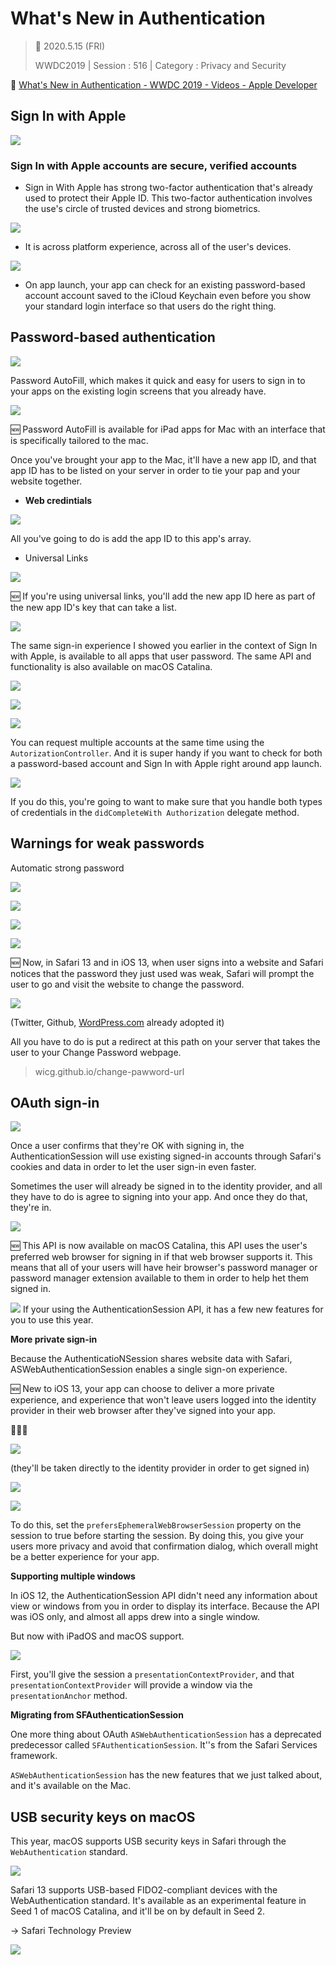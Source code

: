 # What's New in Authentication

>  📅 2020.5.15 (FRI)
> 
> WWDC2019 | Session : 516 | Category : Privacy and Security  

🔗 [What's New in Authentication - WWDC 2019 - Videos - Apple Developer](https://developer.apple.com/videos/play/wwdc2019/516/)  

## Sign In with Apple

![](/WWDC2019/images/Whats-New-in-Authentication/Untitled.png)  


### Sign In with Apple accounts are secure, verified accounts

- Sign in With Apple has strong two-factor authentication that's already used to protect their Apple ID. This two-factor authentication involves the use's circle of trusted devices and strong biometrics.

![](/WWDC2019/images/Whats-New-in-Authentication/Untitled1.png)

- It is across platform experience, across all of the user's devices.

![](/WWDC2019/images/Whats-New-in-Authentication/Untitled2.png)

- On app launch, your app can check for an existing password-based account account saved to the iCloud Keychain even before you show your standard login interface so that users do the right thing.

## Password-based authentication

![](/WWDC2019/images/Whats-New-in-Authentication/Untitled3.png)

Password AutoFill, which makes it quick and easy for users to sign in to your apps on the existing login screens that you already have.

![](/WWDC2019/images/Whats-New-in-Authentication/Untitled4.png)

🆕 Password AutoFill is available for iPad apps for Mac with an interface that is specifically tailored to the mac.

Once you've brought your app to the Mac, it'll have a new app ID, and that app ID has to be listed on your server in order to tie your pap and your website together. 

- **Web credintials**

![](/WWDC2019/images/Whats-New-in-Authentication/Untitled5.png)

All you've going to do is add the app ID to this app's array.

- Universal Links

![](/WWDC2019/images/Whats-New-in-Authentication/Untitled6.png)

🆕 If you're using universal links, you'll add the new app ID here as part of the new app ID's key that can take a list. 

![](/WWDC2019/images/Whats-New-in-Authentication/Untitled7.png)

The same sign-in experience I showed you earlier in the context of Sign In with Apple, is available to all apps that user password. The same API and functionality is also available on macOS Catalina.

![](/WWDC2019/images/Whats-New-in-Authentication/Untitled8.png)  

![](/WWDC2019/images/Whats-New-in-Authentication/Untitled9.png)  

![](/WWDC2019/images/Whats-New-in-Authentication/Untitled10.png)

You can request multiple accounts at the same time using the `AutorizationController`. And it is super handy if you want to check for both a password-based account and Sign In with Apple right around app launch.

![](/WWDC2019/images/Whats-New-in-Authentication/Untitled11.png)  

If you do this, you're going to want to make sure that you handle both types of credentials in the `didCompleteWith Authorization` delegate method.

## Warnings for weak passwords

Automatic strong password

![](/WWDC2019/images/Whats-New-in-Authentication/Untitled12.png)  

![](/WWDC2019/images/Whats-New-in-Authentication/Untitled13.png)  

![](/WWDC2019/images/Whats-New-in-Authentication/Untitled14.png)  

![](/WWDC2019/images/Whats-New-in-Authentication/Untitled15.png)  

🆕 Now, in Safari 13 and in iOS 13, when user signs into a website and Safari notices that the password they just used was weak, Safari will prompt the user to go and visit the website to change the password.

![](/WWDC2019/images/Whats-New-in-Authentication/Untitled16.png)

(Twitter, Github, [WordPress.com](http://wordpress.com) already adopted it)

All you have to do is put a redirect at this path on your server that takes the user to your Change Password webpage.

> wicg.github.io/change-pawword-url

## OAuth sign-in

![](/WWDC2019/images/Whats-New-in-Authentication/Untitled17.png)

Once a user confirms that they're OK with signing in, the AuthenticationSession will use existing signed-in accounts through Safari's cookies and data in order to let the user sign-in even faster.

Sometimes the user will already be signed in to the identity provider, and all they have to do is agree to signing into your app. And once they do that, they're in.

![](/WWDC2019/images/Whats-New-in-Authentication/Untitled18.png)

🆕 This API is now available on macOS Catalina, this API uses the user's preferred web browser for signing in if that web browser supports it. This means that all of your users will have heir browser's password manager or password manager extension available to them in order to help het them signed in. 

![](/WWDC2019/images/Whats-New-in-Authentication/Untitled19.png)
If your using the AuthenticationSession API, it has a few new features for you to use this year.

**More private sign-in**

Because the AuthenticatioNSession shares website data with Safari, ASWebAuthenticationSession enables a single sign-on experience.

🆕 New to iOS 13, your app can choose to deliver a more private experience, and experience that won't leave users logged into the identity provider in their web browser after they've signed into your app.

🙅🏻‍♀️

![](/WWDC2019/images/Whats-New-in-Authentication/Untitled20.png)

(they'll be taken directly to the identity provider in order to get signed in)

![](/WWDC2019/images/Whats-New-in-Authentication/Untitled21.png)  

![](/WWDC2019/images/Whats-New-in-Authentication/Untitled22.png)

To do this, set the `prefersEphemeralWebBrowserSession` property on the session to true before starting the session. By doing this, you give your users more privacy and avoid that confirmation dialog, which overall might be a better experience for your app.

**Supporting multiple windows**

In iOS 12, the AuthenticationSession API didn't need any information about view or windows from you in order to display its interface. Because the API was iOS only, and almost all apps drew into a single window. 

But now with iPadOS and macOS support.

![](/WWDC2019/images/Whats-New-in-Authentication/Untitled23.png)

First, you'll give the session a `presentationContextProvider`, and that `presentationContextProvider` will provide a window via the `presentationAnchor` method. 

**Migrating from SFAuthenticationSession**

One more thing about OAuth `ASWebAuthenticationSession` has a deprecated predecessor called `SFAuthenticationSession`. It''s from the Safari Services framework. 

`ASWebAuthenticationSession` has the new features that we just talked about, and it's available on the Mac.

## USB security keys on macOS

This year, macOS supports USB security keys in Safari through the `WebAuthentication` standard.

![](/WWDC2019/images/Whats-New-in-Authentication/Untitled24.png)

Safari 13 supports USB-based FIDO2-compliant devices with the WebAuthentication standard. It's available as an experimental feature in Seed 1 of macOS Catalina, and it'll be on by default in Seed 2.

→ Safari Technology Preview

![](/WWDC2019/images/Whats-New-in-Authentication/Untitled25.png)
